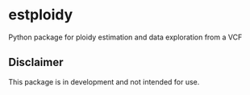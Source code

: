 # estploidy
Python package for ploidy estimation and data exploration from a VCF

## Disclaimer
This package is in development and not intended for use.